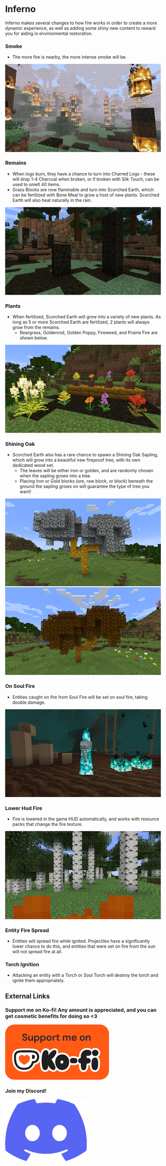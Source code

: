 # Inferno
Inferno makes several changes to how fire works in order to create a more dynamic experience, as well as adding some shiny new content to reward you for aiding in environmental restoration.

### Smoke
- The more fire is nearby, the more intense smoke will be.

![Smoke](https://github.com/MoriyaShiine/inferno/blob/main/.webassets/smoke.gif?raw=true)

### Remains
- When logs burn, they have a chance to turn into Charred Logs - these will drop 1-4 Charcoal when broken, or if broken with Silk Touch, can be used to smelt 40 items.
- Grass Blocks are now flammable and turn into Scorched Earth, which can be fertilized with Bone Meal to grow a host of new plants. Scorched Earth will also heal naturally in the rain.

![Remains](https://github.com/MoriyaShiine/inferno/blob/main/.webassets/remains.png?raw=true)

### Plants
- When fertilized, Scorched Earth will grow into a variety of new plants. As long as 5 or more Scorched Earth are fertilized, 2 plants will always grow from the remains.
  - Beargrass, Goldenrod, Golden Poppy, Fireweed, and Prairie Fire are shown below.

![Plants](https://github.com/MoriyaShiine/inferno/blob/main/.webassets/plants.png?raw=true)

 ### Shining Oak
 - Scorched Earth also has a rare chance to spawn a Shining Oak Sapling, which will grow into a beautiful new fireproof tree, with its own dedicated wood set.
   - The leaves will be either iron or golden, and are randomly chosen when the sapling grows into a tree.
   - Placing Iron or Gold blocks (ore, raw block, or block) beneath the ground the sapling grows on will guarantee the type of tree you want!

![Iron Tree](https://github.com/MoriyaShiine/inferno/blob/main/.webassets/iron_tree.png?raw=true)
![Golden Tree](https://github.com/MoriyaShiine/inferno/blob/main/.webassets/golden_tree.png?raw=true)

### On Soul Fire
- Entities caught on fire from Soul Fire will be set on soul fire, taking double damage.

![On Soul Fire](https://github.com/MoriyaShiine/inferno/blob/main/.webassets/onsoulfire.png?raw=true)

### Lower Hud Fire
- Fire is lowered in the game HUD automatically, and works with resource packs that change the fire texture.

![Lower Hud Fire](https://github.com/MoriyaShiine/inferno/blob/main/.webassets/lowerhudfire.gif?raw=true)

### Entity Fire Spread
- Entities will spread fire while ignited. Projectiles have a significantly lower chance to do this, and entities that were set on fire from the sun will not spread fire at all.

### Torch Ignition
- Attacking an entity with a Torch or Soul Torch will destroy the torch and ignite them appropriately.

## External Links
### Support me on Ko-fi! Any amount is appreciated, and you can get cosmetic benefits for doing so <3
[![Ko-fi](https://github.com/MoriyaShiine/strawberrylib/blob/main/.webassets/kofi.png?raw=true)](https://ko-fi.com/moriyashiine)
### Join my Discord!
[![Discord](https://github.com/MoriyaShiine/strawberrylib/blob/main/.webassets/discord.png?raw=true)](https://discord.gg/Am6M8VQ)
